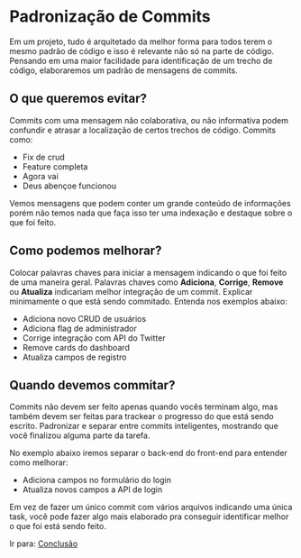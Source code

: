 # Padronização de Commits

Em um projeto, tudo é arquitetado da melhor forma para todos terem o mesmo padrão de código e isso é relevante não só na parte de código. Pensando em uma maior facilidade para identificação de um trecho de código, elaboraremos um padrão de mensagens de commits.

## O que queremos evitar?

Commits com uma mensagem não colaborativa, ou não informativa podem confundir e atrasar a localização de certos trechos de código. Commits como:

- Fix de crud
- Feature completa
- Agora vai
- Deus abençoe funcionou

Vemos mensagens que podem conter um grande conteúdo de informações porém não temos nada que faça isso ter uma indexação e destaque sobre o que foi feito.

## Como podemos melhorar?

Colocar palavras chaves para iniciar a mensagem indicando o que foi feito de uma maneira geral. Palavras chaves como **Adiciona**, **Corrige**, **Remove** ou **Atualiza** indicariam melhor integração de um commit. Explicar minimamente o que está sendo commitado. Entenda nos exemplos abaixo:

- Adiciona novo CRUD de usuários
- Adiciona flag de administrador
- Corrige integração com API do Twitter
- Remove cards do dashboard
- Atualiza campos de registro

## Quando devemos commitar?

Commits não devem ser feito apenas quando vocês terminam algo, mas também devem ser feitas para trackear o progresso do que está sendo escrito. Padronizar e separar entre commits inteligentes, mostrando que você finalizou alguma parte da tarefa.

No exemplo abaixo iremos separar o back-end do front-end para entender como melhorar:

- Adiciona campos no formulário do login
- Atualiza novos campos a API de login

Em vez de fazer um único commit com vários arquivos indicando uma única task, você pode fazer algo mais elaborado pra conseguir identificar melhor o que foi está sendo feito.

Ir para: [Conclusão](../conclusao.md)
